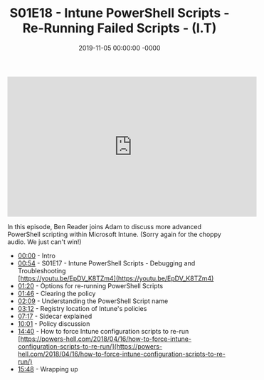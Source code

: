 ﻿---
layout: post
title: "S01E18 - Intune PowerShell Scripts - Re-Running Failed Scripts - (I.T)"
date: 2019-11-05 00:00:00 -0000
categories:
---

<iframe loading="lazy" width="560" height="315" src="https://www.youtube.com/embed/LLgVGLSrH28" title="YouTube video player" frameborder="0" allow="accelerometer; autoplay; clipboard-write; encrypted-media; gyroscope; picture-in-picture" allowfullscreen></iframe>

In this episode, Ben Reader joins Adam to discuss more advanced PowerShell scripting within Microsoft Intune.  (Sorry again for the choppy audio. We just can't win!)

- [00:00](https://www.youtube.com/watch?v=LLgVGLSrH28&t=0s) - Intro  
- [00:54](https://www.youtube.com/watch?v=LLgVGLSrH28&t=54s) - S01E17 - Intune PowerShell Scripts - Debugging and Troubleshooting  
[https://youtu.be/EpDV_K8TZm4](https://youtu.be/EpDV_K8TZm4)  
- [01:20](https://www.youtube.com/watch?v=LLgVGLSrH28&t=80s) - Options for re-running PowerShell Scripts  
- [01:46](https://www.youtube.com/watch?v=LLgVGLSrH28&t=106s) - Clearing the policy  
- [02:09](https://www.youtube.com/watch?v=LLgVGLSrH28&t=129s) - Understanding the PowerShell Script name  
- [03:12](https://www.youtube.com/watch?v=LLgVGLSrH28&t=192s) - Registry location of Intune's policies  
- [07:17](https://www.youtube.com/watch?v=LLgVGLSrH28&t=437s) - Sidecar explained  
- [10:01](https://www.youtube.com/watch?v=LLgVGLSrH28&t=601s) - Policy discussion  
- [14:40](https://www.youtube.com/watch?v=LLgVGLSrH28&t=880s) - How to force Intune configuration scripts to re-run  
[https://powers-hell.com/2018/04/16/how-to-force-intune-configuration-scripts-to-re-run/](https://powers-hell.com/2018/04/16/how-to-force-intune-configuration-scripts-to-re-run/)  
- [15:48](https://www.youtube.com/watch?v=LLgVGLSrH28&t=948s) - Wrapping up  

